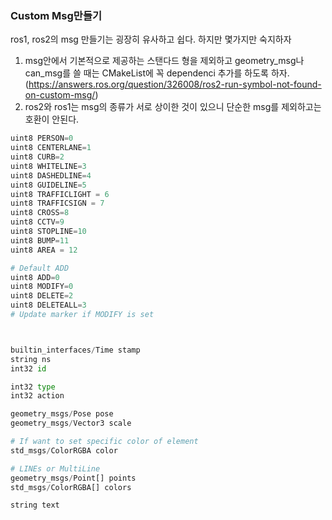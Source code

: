 ### Custom Msg만들기   
ros1, ros2의 msg 만들기는 굉장히 유사하고 쉽다. 하지만 몇가지만 숙지하자

  1. msg안에서 기본적으로 제공하는 스탠다드 형을 제외하고 geometry_msg나 can_msg를 쓸 때는 CMakeList에 꼭 dependenci 추가를 하도록 하자.
  (https://answers.ros.org/question/326008/ros2-run-symbol-not-found-on-custom-msg/)
  2. ros2와 ros1는 msg의 종류가 서로 상이한 것이 있으니 단순한 msg를 제외하고는 호환이 안된다.    
  
  

``` python
uint8 PERSON=0
uint8 CENTERLANE=1
uint8 CURB=2
uint8 WHITELINE=3
uint8 DASHEDLINE=4
uint8 GUIDELINE=5
uint8 TRAFFICLIGHT = 6
uint8 TRAFFICSIGN = 7
uint8 CROSS=8
uint8 CCTV=9
uint8 STOPLINE=10
uint8 BUMP=11
uint8 AREA = 12

# Default ADD
uint8 ADD=0
uint8 MODIFY=0
uint8 DELETE=2
uint8 DELETEALL=3
# Update marker if MODIFY is set



builtin_interfaces/Time stamp
string ns
int32 id

int32 type
int32 action

geometry_msgs/Pose pose
geometry_msgs/Vector3 scale

# If want to set specific color of element
std_msgs/ColorRGBA color

# LINEs or MultiLine
geometry_msgs/Point[] points
std_msgs/ColorRGBA[] colors

string text
```
